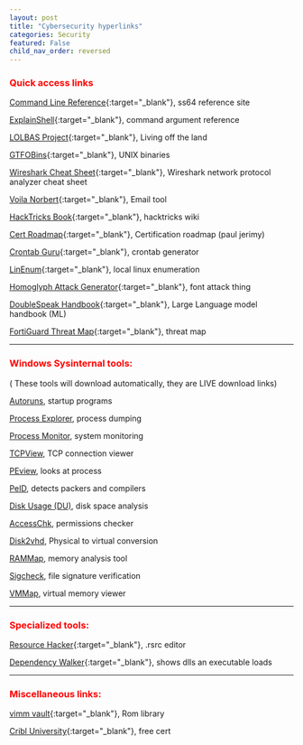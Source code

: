 ```yaml
---
layout: post
title: "Cybersecurity hyperlinks"
categories: Security
featured: False 
child_nav_order: reversed
---
```



### <span style="color: red; font-weight: bold;">Quick access links</span>

[Command Line Reference](https://ss64.com/){:target="_blank"}, ss64 reference site

[ExplainShell](https://explainshell.com/){:target="_blank"}, command argument reference 

[LOLBAS Project](https://lolbas-project.github.io/){:target="_blank"}, Living off the land

[GTFOBins](https://gtfobins.github.io/){:target="_blank"}, UNIX binaries

[Wireshark Cheat Sheet](https://cdn.comparitech.com/wp-content/uploads/2019/06/Wireshark-Cheat-Sheet-1.jpg){:target="_blank"}, Wireshark network protocol analyzer cheat sheet

[Voila Norbert](https://www.voilanorbert.com/){:target="_blank"}, Email tool

[HackTricks Book](https://book.hacktricks.xyz/welcome/readme){:target="_blank"}, hacktricks wiki

[Cert Roadmap](https://pauljerimy.com/security-certification-roadmap/){:target="_blank"}, Certification roadmap (paul jerimy)

[Crontab Guru](https://crontab.guru/){:target="_blank"}, crontab generator

[LinEnum](https://github.com/rebootuser/LinEnum){:target="_blank"}, local linux enumeration

[Homoglyph Attack Generator](https://www.irongeek.com/homoglyph-attack-generator.php){:target="_blank"}, font attack thing

[DoubleSpeak Handbook](https://doublespeak.chat/#/handbook#what-are-llms){:target="_blank"}, Large Language model handbook (ML)

[FortiGuard Threat Map](https://threatmap.fortiguard.com/){:target="_blank"}, threat map

______________________________________________________________________________________________________


### <span style="color: red; font-weight: bold;">Windows Sysinternal tools:</span>

( These tools will download automatically, they are LIVE download links)

[Autoruns], startup programs

[Process Explorer], process dumping

[Process Monitor], system monitoring

[TCPView], TCP connection viewer

[PEview], looks at process

[PeID], detects packers and compilers 

[Disk Usage (DU)], disk space analysis

[AccessChk], permissions checker

[Disk2vhd], Physical to virtual conversion

[RAMMap], memory analysis tool

[Sigcheck], file signature verification

[VMMap], virtual memory viewer


______________________________________________________________________________________________________

###  <span style="color: red; font-weight: bold;">Specialized tools:</span>

[Resource Hacker](http://angusj.com/resourcehacker/){:target="_blank"}, .rsrc editor

[Dependency Walker](https://dependencywalker.com/){:target="_blank"}, shows dlls an executable loads

______________________________________________________________________________________________________

###  <span style="color: red; font-weight: bold;">Miscellaneous links:</span>

[vimm vault](https://vimm.net/vault/){:target="_blank"}, Rom library 

[Cribl University](https://cribl.io/university/){:target="_blank"}, free cert






[Command Line Reference]: https://ss64.com/

[ExplainShell]: https://explainshell.com/

[LOLBAS Project]: https://lolbas-project.github.io/

[GTFOBins]: https://gtfobins.github.io/

[Cert Roadmap]: https://pauljerimy.com/security-certification-roadmap/

[Wireshark Cheat Sheet]: https://cdn.comparitech.com/wp-content/uploads/2019/06/Wireshark-Cheat-Sheet-1.jpg

[Voila Norbert]: https://www.voilanorbert.com/

[DoubleSpeak Handbook]: https://doublespeak.chat/#/handbook#what-are-llms

[Cert Roadmap]: https://pauljerimy.com/security-certification-roadmap/

[Crontab Guru]: https://crontab.guru/

[LinEnum]: https://github.com/rebootuser/LinEnum

[Homoglyph Attack Generator]: https://www.irongeek.com/homoglyph-attack-generator.php

[HackTricks Book]: https://book.hacktricks.xyz/welcome/readme

[FortiGuard Threat Map]: https://threatmap.fortiguard.com/




[Dependency Walker]: https://dependencywalker.com/

[Resource Hacker]: http://angusj.com/resourcehacker/






[process forking]: https://github.com/D4stiny/ForkPlayground

[image stenography]: https://github.com/zed-0xff/zsteg

[FLARE]: https://github.com/mandiant/flare-vm

[FLARE FLOSS]: https://github.com/mandiant/flare-floss

[Metadata]: https://github.com/ElevenPaths/FOCA

[SIMMRlatuin]: https://github.com/JoelGMSec/PSRansom

[Volatility]: https://github.com/volatilityfoundation/volatility




[Autoruns]: https://live.sysinternals.com/tools/Autoruns.exe 

[Process Explorer]: https://live.sysinternals.com/tools/procexp.exe

[Process Monitor]: https://live.sysinternals.com/tools/procexp.exe

[TCPView]: https://live.sysinternals.com/tools/procexp.exe
    
[Disk Usage (DU)]: https://live.sysinternals.com/tools/procexp.exe

[AccessChk]: https://live.sysinternals.com/tools/procexp.exe

[Disk2vhd]: https://live.sysinternals.com/tools/Disk2vhd.exe

[RAMMap]: https://live.sysinternals.com/tools/Rammap.exe

[Sigcheck]: https://live.sysinternals.com/tools/Sigcheck.exe

[VMMap]: https://live.sysinternals.com/tools/Vmmap.exe

[PEview]:http://wjradburn.com/software/

[PEid]: https://www.aldeid.com/wiki/PEiD





[Cribl University]: https://cribl.io/university/

[vimm vault]: https://vimm.net/?p=vault